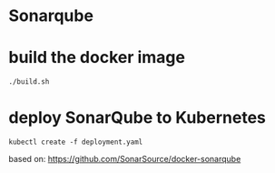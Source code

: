 # Sonarqube 

# build the docker image
```
./build.sh
```

# deploy SonarQube to Kubernetes
```
kubectl create -f deployment.yaml 
```

based on: https://github.com/SonarSource/docker-sonarqube